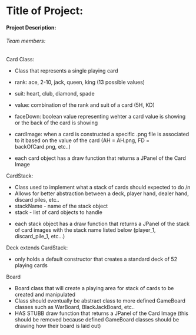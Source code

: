 # Title of Project:

#### Project Description: 

###### Team members: 



Card Class:
 * Class that represents a single playing card
 
  * rank: ace, 2-10, jack, queen, king (13 possible values)
  * suit: heart, club, diamond, spade
  * value: combination of the rank and suit of a card (5H, KD)
  * faceDown: boolean value representing wehter a card value is showing or the back of the card is showing
  * cardImage: when a card is constructed a specific .png file is associated to it based on the value of the card (AH = AH.png, FD = backOfCard.png, etc..)
  * each card object has a draw function that returns a JPanel of the Card Image

CardStack:
 * Class used to implement what a stack of cards should expected to do /n
 * Allows for better abstraction between a deck, player hand, dealer hand, discard piles, etc..
 * stackName - name of the stack object
 * stack - list of card objects to handle 
- each stack object has a draw function that returns a JPanel of the stack of card images with the stack name listed below (player_1, discard_pile_1, etc...)

Deck extends CardStack:
 * only holds a default constructor that creates a standard deck of 52 playing cards

Board
 * Board class that will create a playing area for stack of cards to be created and manipulated
 * Class should eventually be abstract class to more defined GameBoard classes such as WarBoard, BlackJackBoard, etc..
 * HAS STUBB draw function that returns a JPanel of the Card Image (this should be removed because defined GameBoard classes should be drawing how their board is laid out)
